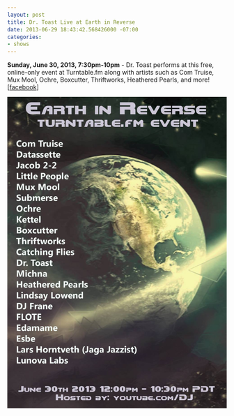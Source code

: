 ```yaml
---
layout: post
title: Dr. Toast Live at Earth in Reverse
date: 2013-06-29 18:43:42.568426000 -07:00
categories:
- shows
---
```


**Sunday, June 30, 2013,  7:30pm-10pm** - Dr. Toast performs at this free, online-only event at Turntable.fm along with artists such as Com Truise, Mux Mool, Ochre, Boxcutter, Thriftworks, Heathered Pearls, and more! \[[facebook][]\]

![flyer](/uploads/2013/06/dr-toast-live-at-earth-in-reverse.jpg)

[facebook]: https://www.facebook.com/events/576183322425759/
